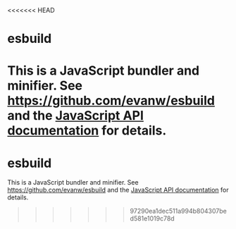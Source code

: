 <<<<<<< HEAD
# esbuild

This is a JavaScript bundler and minifier. See https://github.com/evanw/esbuild and the [JavaScript API documentation](https://esbuild.github.io/api/) for details.
=======
# esbuild

This is a JavaScript bundler and minifier. See https://github.com/evanw/esbuild and the [JavaScript API documentation](https://esbuild.github.io/api/) for details.
>>>>>>> 97290ea1dec511a994b804307bed581e1019c78d
